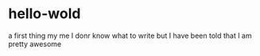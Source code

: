 # hello-wold
a first thing my me
I donr know what to write but I have been told that I am pretty awesome
